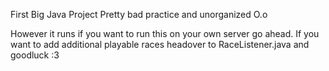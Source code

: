 First Big Java Project Pretty bad practice and unorganized O.o

However it runs if you want to run this on your own server go ahead. If you want to add additional playable races headover to RaceListener.java and goodluck :3
